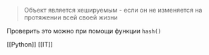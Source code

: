 >Объект является хешируемым - если он не изменяется на протяжении всей своей жизни

Проверить это можно при помощи функции `hash()`

[[Python]] [[IT]] 